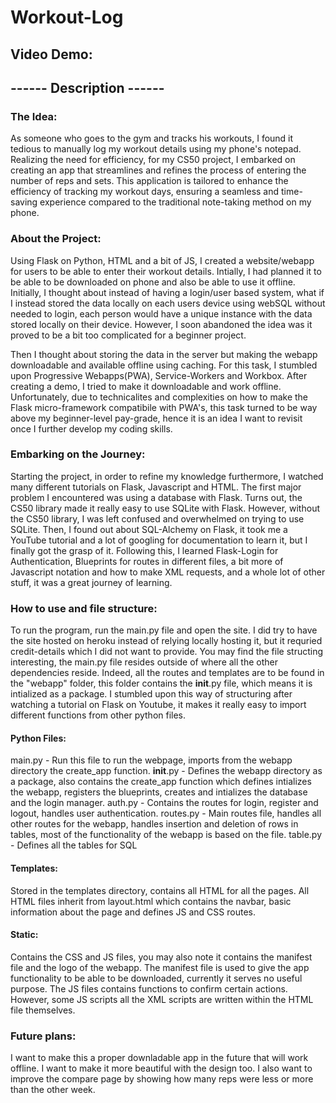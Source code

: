 # Workout-Log
## Video Demo:  <URL HERE>
## ------ Description ------
### The Idea:
As someone who goes to the gym and tracks his workouts, I found it tedious to manually log my workout details using my phone's notepad. Realizing the need for efficiency, for my CS50 project, I embarked on creating an app that streamlines and refines the process of entering the number of reps and sets. This application is tailored to enhance the efficiency of tracking my workout days, ensuring a seamless and time-saving experience compared to the traditional note-taking method on my phone.
### About the Project:
Using Flask on Python, HTML and a bit of JS, I created a website/webapp for users to be able to enter their workout details. Intially, I had planned it to be able to be downloaded on phone and also be able to use it offline. Initially, I thought about instead of having a login/user based system, what if I instead stored the data locally on each users device using webSQL without needed to login, each person would have a unique instance with the data stored locally on their device. However, I soon abandoned the idea was it proved to be a bit too complicated for a beginner project. 

Then I thought about storing the data in the server but making the webapp downloadable and available offline using caching. For this task, I stumbled upon Progressive Webapps(PWA), Service-Workers and Workbox. After creating a demo, I tried to make it downloadable and work offline. Unfortunately, due to technicalites and complexities on how to make the Flask micro-framework compatibile with PWA's, this task turned to be way above my beginner-level pay-grade, hence it is an idea I want to revisit once I further develop my coding skills.
### Embarking on the Journey:
Starting the project, in order to refine my knowledge furthermore, I watched many different tutorials on Flask, Javascript and HTML. The first major problem I encountered was using a database with Flask. Turns out, the CS50 library made it really easy to use SQLite with Flask. However, without the CS50 library, I was left confused and overwhelmed on trying to use SQLite. Then, I found out about SQL-Alchemy on Flask, it took me a YouTube tutorial and a lot of googling for documentation to learn it, but I finally got the grasp of it. Following this, I learned Flask-Login for Authentication, Blueprints for routes in different files, a bit more of Javascript notation and how to make XML requests, and a whole lot of other stuff, it was a great journey of learning.
### How to use and file structure:
To run the program, run the main.py file and open the site. I did try to have the site hosted on heroku instead of relying locally hosting it, but it requried credit-details which I did not want to provide.
You may find the file structing interesting, the main.py file resides outside of where all the other dependencies reside. Indeed, all the routes and templates are to be found in the "webapp" folder, this folder contains the __init__.py file, which means it is intialized as a package. I stumbled upon this way of structuring after watching a tutorial on Flask on Youtube, it makes it really easy to import different functions from other python files.
#### Python Files:
main.py - Run this file to run the webpage, imports from the webapp directory the create_app function.
__init__.py - Defines the webapp directory as a package, also contains the create_app function which defines intializes the webapp, registers the blueprints, creates and intializes the database and the login manager.
auth.py - Contains the routes for login, register and logout, handles user authentication.
routes.py - Main routes file, handles all other routes for the webapp, handles insertion and deletion of rows in tables, most of the functionality of the webapp is based on the file.
table.py - Defines all the tables for SQL 
#### Templates:
Stored in the templates directory, contains all HTML for all the pages. All HTML files inherit from layout.html which contains the navbar, basic information about the page and defines JS and CSS routes.
#### Static:
Contains the CSS and JS files, you may also note it contains the manifest file and the logo of the webapp. The manifest file is used to give the app functionality to be able to be downloaded, currently it serves no useful purpose. The JS files contains functions to confirm certain actions. However, some JS scripts all the XML scripts are written within the HTML file themselves.
### Future plans:
I want to make this a proper downladable app in the future that will work offline. I want to make it more beautiful with the design too. I also want to improve the compare page by showing how many reps were less or more than the other week. 
